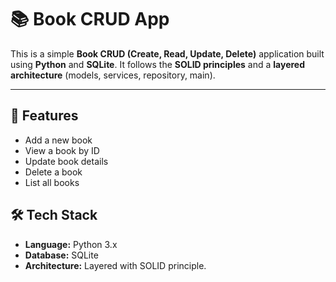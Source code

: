 # 📚 Book CRUD App

This is a simple **Book CRUD (Create, Read, Update, Delete)** application built using **Python** and **SQLite**. It follows the **SOLID principles** and a **layered architecture** (models, services, repository, main).

---

## 🚀 Features

- Add a new book
- View a book by ID
- Update book details
- Delete a book
- List all books

## 🛠️ Tech Stack

- **Language:** Python 3.x
- **Database:** SQLite
- **Architecture:** Layered with SOLID principle.
